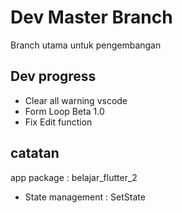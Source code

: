 # Dev Master Branch

Branch utama untuk pengembangan

## Dev progress
- Clear all warning vscode
- Form Loop Beta 1.0 
- Fix Edit function

## catatan
app package : belajar_flutter_2
- State management : SetState





